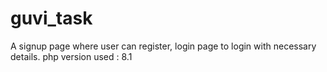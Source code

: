 # guvi_task
A signup page where user can register, login page to login with necessary details.
php version used : 8.1

